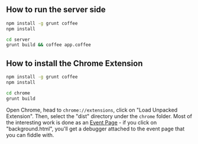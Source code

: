## How to run the server side

```sh
npm install -g grunt coffee
npm install

cd server
grunt build && coffee app.coffee
```

## How to install the Chrome Extension

```sh
npm install -g grunt coffee
npm install

cd chrome
grunt build
```

Open Chrome, head to `chrome://extensions`, click on "Load Unpacked
Extension". Then, select the "dist" directory under the `chrome` folder. Most
of the interesting work is done as an [Event
Page](http://developer.chrome.com/extensions/event_pages.html) - if you click
on "background.html", you'll get a debugger attached to the event page that
you can fiddle with.
